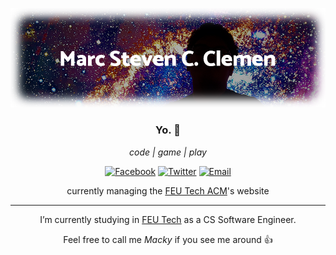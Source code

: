 <p align="center">
  <img src="https://raw.githubusercontent.com/mackyclemen/mackyclemen/master/header-github.png" alt="Marc Steven Clemen, on a starry background depicting a galaxy" />
</p>

<h3 align="center">Yo. 👋</h3>
<p align="center"><em>code | game | play</em></p>

<p align="center">
<a href="https://fb.me/mackyuuuuu"><img src="https://img.shields.io/badge/facebook-mackyclemen-blue?style=flat-square&logo=facebook&logoColor=white" alt="Facebook"/></a>
<a href="https://twitter.com/mackyuuuuu"><img src="https://img.shields.io/badge/twitter-mackyuuuuu-blue?style=flat-square&logo=twitter&logoColor=white" alt="Twitter"/></a>
<a href="mailto:mackyclemen+githubmails@gmail.com"><img src="https://img.shields.io/badge/gmail-mackyclemen-red?style=flat-square&logo=gmail&logoColor=white" alt="Email"/></a>
</p>

<p align="center"> currently managing the <a href="http://feutech.acm.org" target="_blank" rel="noopener noreferrer">FEU Tech ACM</a>'s website </p>

-----

<p align="center">I’m currently studying in <a href="https://www.feutech.edu.ph/">FEU Tech</a> as a CS Software Engineer.</p>
<p align="center">Feel free to call me <em>Macky</em> if you see me around 👍</p>
<!--
**mackyclemen/mackyclemen** is a ✨ _special_ ✨ repository because its `README.md` (this file) appears on your GitHub profile.

Here are some ideas to get you started:

- 🔭 I’m currently working on ...
- 🌱 I’m currently learning ...
- 👯 I’m looking to collaborate on ...
- 🤔 I’m looking for help with ...
- 💬 Ask me about ...
- 📫 How to reach me: ...
- 😄 Pronouns: ...
- ⚡ Fun fact: ...
-->
